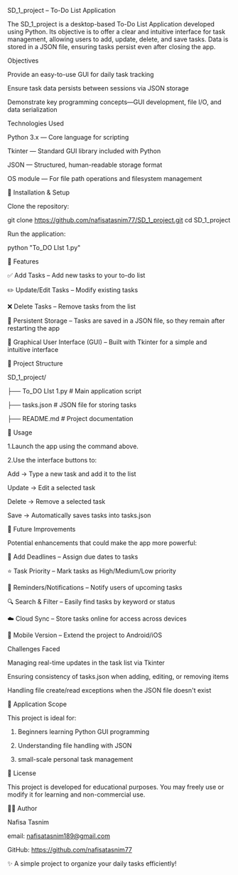 SD_1_project – To-Do List Application

The SD_1_project is a desktop-based To-Do List Application developed using Python. Its objective is to offer a clear and intuitive interface for task management, allowing users to add, update, delete, and save tasks. Data is stored in a JSON file, ensuring tasks persist even after closing the app.


Objectives


Provide an easy-to-use GUI for daily task tracking

Ensure task data persists between sessions via JSON storage

Demonstrate key programming concepts—GUI development, file I/O, and data serialization


Technologies Used


Python 3.x — Core language for scripting

Tkinter — Standard GUI library included with Python

JSON — Structured, human-readable storage format

OS module — For file path operations and filesystem management


🚀 Installation & Setup

Clone the repository:

git clone https://github.com/nafisatasnim77/SD_1_project.git
cd SD_1_project


Run the application:

python "To_DO LIst 1.py"


📌 Features


✅ Add Tasks – Add new tasks to your to-do list

✏️ Update/Edit Tasks – Modify existing tasks

❌ Delete Tasks – Remove tasks from the list

💾 Persistent Storage – Tasks are saved in a JSON file, so they remain after restarting the app

🎨 Graphical User Interface (GUI) – Built with Tkinter for a simple and intuitive interface


📂 Project Structure


SD_1_project/

├── To_DO LIst 1.py     # Main application script

├── tasks.json          # JSON file for storing tasks

├── README.md           # Project documentation


📖 Usage


1.Launch the app using the command above.

2.Use the interface buttons to:

   Add → Type a new task and add it to the list
   
   Update → Edit a selected task
   
   Delete → Remove a selected task
   
   Save → Automatically saves tasks into tasks.json
   
   

🔮 Future Improvements


Potential enhancements that could make the app more powerful:

📅 Add Deadlines – Assign due dates to tasks

⭐ Task Priority – Mark tasks as High/Medium/Low priority

🔔 Reminders/Notifications – Notify users of upcoming tasks

🔍 Search & Filter – Easily find tasks by keyword or status

☁️ Cloud Sync – Store tasks online for access across devices

📱 Mobile Version – Extend the project to Android/iOS


Challenges Faced


Managing real-time updates in the task list via Tkinter

Ensuring consistency of tasks.json when adding, editing, or removing items

Handling file create/read exceptions when the JSON file doesn't exist


🎯 Application Scope


This project is ideal for:

1. Beginners learning Python GUI programming

2. Understanding file handling with JSON
   
3. small-scale personal task management
   

📜 License


This project is developed for educational purposes. You may freely use or modify it for learning and non-commercial use.


👩‍💻 Author


Nafisa Tasnim

email: nafisatasnim189@gmail.com

GitHub: https://github.com/nafisatasnim77

✨ A simple project to organize your daily tasks efficiently!
